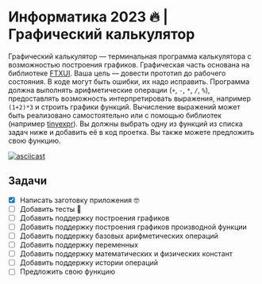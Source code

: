 # Информатика 2023 🔥 | Графический калькулятор

Графический калькулятор — терминальная программа калькулятора с возможностью построения графиков. Графическая часть основана на библиотеке [FTXUI](https://github.com/ArthurSonzogni/FTXUI). Ваша цель — довести прототип до рабочего состояния. В коде могут быть ошибки, их надо исправить. Программа должна выполнять арифметические операции (`+`, `-`, `*`, `/`, `%`), предоставлять возможность интерпретировать выражения, например `(1+2)*3` и строить графики функций. Вычисление выражений может быть реализовано самостоятельно или с помощью библиотек (например [tinyexpr](https://github.com/codeplea/tinyexpr)). Вы должны выбрать одну из функций из списка задач ниже и добавить её в код проетка. Вы также можете предложить свою функцию.

[![asciicast](https://asciinema.org/a/D5pDPrYtXJLOYnRK1GkogOTGG.svg)](https://asciinema.org/a/D5pDPrYtXJLOYnRK1GkogOTGG)

## Задачи

- [x] Написать заготовку приложения 🤓
- [ ] Добавить тесты 🔵
- [ ] Добавить поддержку построения графиков
- [ ] Добавить поддержку построения графиков производной функции
- [ ] Добавить поддержку базовых арифметических операций
- [ ] Добавить поддержку переменных
- [ ] Добавить поддержку математических и физических констант
- [ ] Добавить поддержку истории операций
- [ ] Предложить свою функцию
